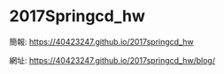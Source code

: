 # 2017Springcd_hw

簡報: https://40423247.github.io/2017springcd_hw

網址: https://40423247.github.io/2017springcd_hw/blog/

